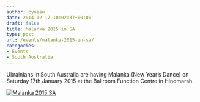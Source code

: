```yaml
---
author: cyoasu
date: 2014-12-17 10:02:37+00:00
draft: false
title: Malanka 2015 in SA
type: post
url: /events/malanka-2015-in-sa/
categories:
- Events
- South Australia
---
```


Ukrainians in South Australia are having Malanka (New Year’s Dance) on Saturday 17th January 2015 at the Ballroom Function Centre in Hindmarsh.

[![Malanka 2015 SA](http://www.ozeukes.com/wp-content/uploads/2014/12/Malanka-2015-SA.jpg)
](http://www.ozeukes.com/wp-content/uploads/2014/12/Malanka-2015-SA.jpg)

